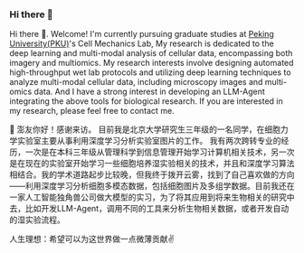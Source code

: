 ### Hi there 👋

Hi there 👋. Welcome! I'm currently pursuing graduate studies at [Peking University(PKU)](https://english.pku.edu.cn/)'s Cell Mechanics Lab, My research is dedicated to the deep learning and multi-modal analysis of cellular data, encompassing both imagery and multiomics.
My research interests involve designing automated high-throughput wet lab protocols and utilizing deep learning techniques to analyze multi-modal cellular data, including microscopy images and multi-omics data. And I have a strong interest in developing an LLM-Agent integrating the above tools for biological research. If you are interested in my research, please feel free to contact me.

🐚 澎友你好！感谢来访。
目前我是北京大学研究生三年级的一名同学，在细胞力学实验室主要从事利用深度学习分析实验室图片的工作。
我有两次跨转专业的经历，一次是在本科三年级从管理科学到信息管理开始学习计算机相关技术，另一次是在现在的实验室开始学习一些细胞培养湿实验相关的技术，并且和深度学习算法相结合。我的学术道路起步比较晚，但我终于拨开云雾，找到了自己喜欢做的方向——利用深度学习分析细胞多模态数据，包括细胞图片及多组学数据。目前我还在一家人工智能独角兽公司做大模型的实习，为了将其应用到将来生物相关的研究中去，比如开发LLM-Agent，调用不同的工具来分析生物相关数据，或者开发自动的湿实验流程。

人生理想：希望可以为这世界做一点微薄贡献✌
